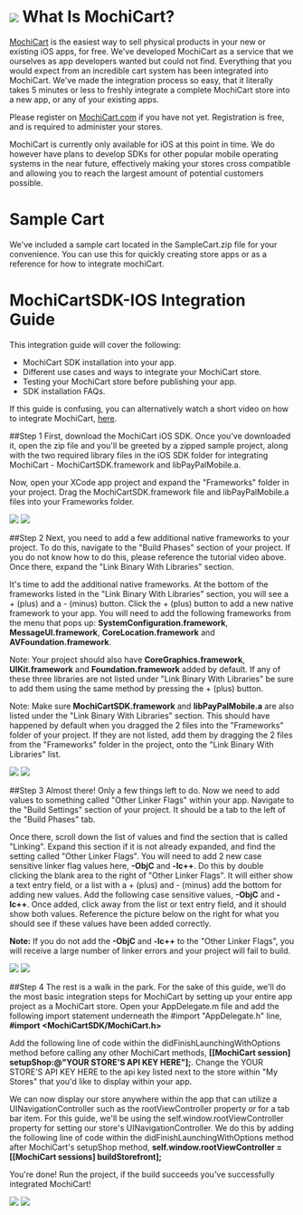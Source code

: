 ![](http://www.mochicart.com/Assets/img/github/heading.png)
What Is MochiCart?
================
[MochiCart](http://www.mochicart.com/) is the easiest way to sell physical products in your new or existing iOS apps, for free. We've developed MochiCart as a service that we ourselves as app developers wanted but could not find. Everything that you would expect from an incredible cart system has been integrated into MochiCart. We've made the integration process so easy, that it literally takes 5 minutes or less to freshly integrate a complete MochiCart store into a new app, or any of your existing apps.

Please register on [MochiCart.com](http://www.mochicart.com/) if you have not yet. Registration is free, and is required to administer your stores.

MochiCart is currently only available for iOS at this point in time. We do however have plans to develop SDKs for other popular mobile operating systems in the near future, effectively making your stores cross compatible and allowing you to reach the largest amount of potential customers possible.

Sample Cart
================
We've included a sample cart located in the SampleCart.zip file for your convenience. You can use this for quickly creating store apps or as a reference for how to integrate mochiCart. 

MochiCartSDK-IOS Integration Guide
================
This integration guide will cover the following:
- MochiCart SDK installation into your app.
- Different use cases and ways to integrate your MochiCart store.
- Testing your MochiCart store before publishing your app.
- SDK installation FAQs.

If this guide is confusing, you can alternatively watch a short video on how to integrate MochiCart, [here](https://www.youtube.com/watch?v=HvHqaedRatg).

##Step 1
First, download the MochiCart iOS SDK. Once you've downloaded it, open the zip file and you'll be greeted by a zipped sample project, along with the two required library files in the iOS SDK folder for integrating MochiCart - MochiCartSDK.framework and libPayPalMobile.a.

Now, open your XCode app project and expand the "Frameworks" folder in your project. Drag the MochiCartSDK.framework file and libPayPalMobile.a files into your Frameworks folder.

![](http://www.mochicart.com/assets/img/sdk/ios/1.png)
![](http://www.mochicart.com/assets/img/sdk/ios/2.png)

##Step 2
Next, you need to add a few additional native frameworks to your project. To do this, navigate to the "Build Phases" section of your project. If you do not know how to do this, please reference the tutorial video above. Once there, expand the "Link Binary With Libraries" section.

It's time to add the additional native frameworks. At the bottom of the frameworks listed in the "Link Binary With Libraries" section, you will see a + (plus) and a - (minus) button. Click the + (plus) button to add a new native framework to your app. You will need to add the following frameworks from the menu that pops up: **SystemConfiguration.framework**, **MessageUI.framework**, **CoreLocation.framework** and **AVFoundation.framework**.

Note: Your project should also have **CoreGraphics.framework**, **UIKit.framework** and **Foundation.framework** added by default. If any of these three libraries are not listed under "Link Binary With Libraries" be sure to add them using the same method by pressing the + (plus) button.

Note: Make sure **MochiCartSDK.framework** and **libPayPalMobile.a** are also listed under the "Link Binary With Libraries" section. This should have happened by default when you dragged the 2 files into the "Frameworks" folder of your project. If they are not listed, add them by dragging the 2 files from the "Frameworks" folder in the project, onto the "Link Binary With Libraries" list.

![](http://www.mochicart.com/assets/img/sdk/ios/3.png)
![](http://www.mochicart.com/assets/img/sdk/ios/4.png)

##Step 3
Almost there! Only a few things left to do. Now we need to add values to something called "Other Linker Flags" within your app. Navigate to the "Build Settings" section of your project. It should be a tab to the left of the "Build Phases" tab.

Once there, scroll down the list of values and find the section that is called "Linking". Expand this section if it is not already expanded, and find the setting called "Other Linker Flags". You will need to add 2 new case sensitive linker flag values here, **-ObjC** and **-lc++**. Do this by double clicking the blank area to the right of "Other Linker Flags". It will either show a text entry field, or a list with a + (plus) and - (minus) add the bottom for adding new values. Add the following case sensitive values, **-ObjC** and **-lc++**. Once added, click away from the list or text entry field, and it should show both values. Reference the picture below on the right for what you should see if these values have been added correctly.

**Note:** If you do not add the **-ObjC** and **-lc++** to the "Other Linker Flags", you will receive a large number of linker errors and your project will fail to build.

![](http://www.mochicart.com/assets/img/sdk/ios/5.png)
![](http://www.mochicart.com/assets/img/sdk/ios/6.png)

##Step 4
The rest is a walk in the park. For the sake of this guide, we'll do the most basic integration steps for MochiCart by setting up your entire app project as a MochiCart store. Open your AppDelegate.m file and add the following import statement underneath the #import "AppDelegate.h" line, **#import &lt;MochiCartSDK/MochiCart.h&gt;**

Add the following line of code within the didFinishLaunchingWithOptions method before calling any other MochiCart methods, **[[MochiCart session] setupShop:@"YOUR STORE'S API KEY HERE"];**. Change the YOUR STORE'S API KEY HERE to the api key listed next to the store within "My Stores" that you'd like to display within your app.

We can now display our store anywhere within the app that can utilize a UINavigationController such as the rootViewController property or for a tab bar item. For this guide, we'll be using the self.window.rootViewController property for setting our store's UINavigationController. We do this by adding the following line of code within the didFinishLaunchingWithOptions method after MochiCart's setupShop method, **self.window.rootViewController = [[MochiCart sessions] buildStorefront];**

You're done! Run the project, if the build succeeds you've successfully integrated MochiCart!

![](http://www.mochicart.com/assets/img/sdk/ios/7.png)
![](http://www.mochicart.com/assets/img/sdk/ios/8.png)

